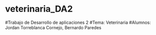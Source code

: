 # veterinaria_DA2
#Trabajo de Desarrollo de aplicaciones 2
#Tema: Veterinaria
#Alumnos: Jordan Torreblanca Cornejo, Bernardo Paredes
